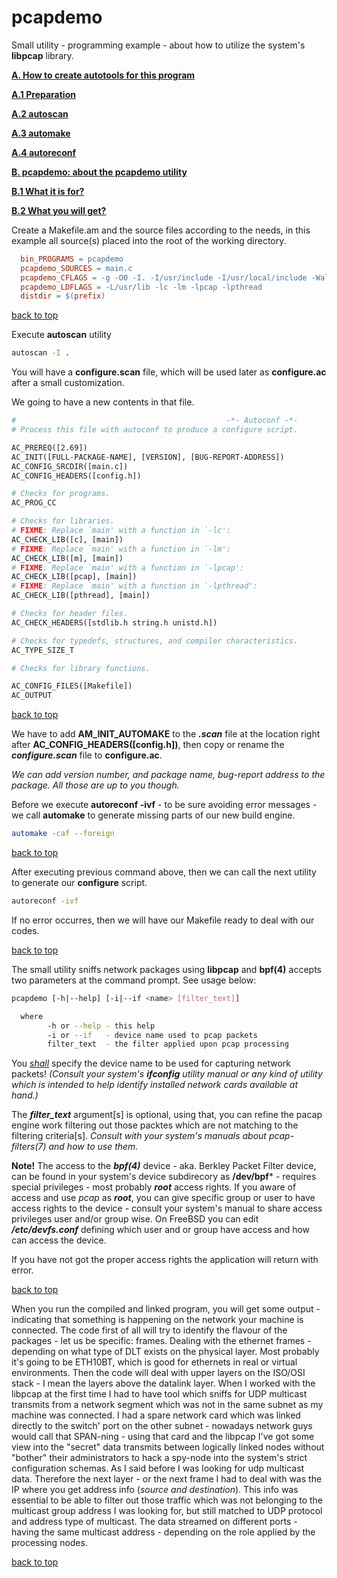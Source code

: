 # pcapdemo #

Small utility - programming example - about how to utilize the system's **libpcap** library.

**[A. How to create autotools for this program](#A)**

**[A.1 Preparation](#a1-preparation)**

**[A.2 autoscan](#a2-autoscan)**

**[A.3 automake](#a3-automake)**

**[A.4 autoreconf](#a4-autoreconf)**

**[B. pcapdemo: about the pcapdemo utility](#B)**

**[B.1 What it is for?](#B1)**

**[B.2 What you will get?](#B2)**

Create a Makefile.am and the source files according to the needs, in this example all source(s) placed into the root of the working directory.

```makefile
  bin_PROGRAMS = pcapdemo
  pcapdemo_SOURCES = main.c
  pcapdemo_CFLAGS = -g -O0 -I. -I/usr/include -I/usr/local/include -Wall -Wextra
  pcapdemo_LDFLAGS = -L/usr/lib -lc -lm -lpcap -lpthread
  distdir = $(prefix)
```

[back to top](#TOP)

Execute **autoscan** utility
```bash
autoscan -I .
```
You will have a **configure.scan** file, which will be used later as **configure.ac** after a small customization.

We going to have a new contents in that file.
```makefile
#                                               -*- Autoconf -*-
# Process this file with autoconf to produce a configure script.

AC_PREREQ([2.69])
AC_INIT([FULL-PACKAGE-NAME], [VERSION], [BUG-REPORT-ADDRESS])
AC_CONFIG_SRCDIR([main.c])
AC_CONFIG_HEADERS([config.h])

# Checks for programs.
AC_PROG_CC

# Checks for libraries.
# FIXME: Replace `main' with a function in `-lc':
AC_CHECK_LIB([c], [main])
# FIXME: Replace `main' with a function in `-lm':
AC_CHECK_LIB([m], [main])
# FIXME: Replace `main' with a function in `-lpcap':
AC_CHECK_LIB([pcap], [main])
# FIXME: Replace `main' with a function in `-lpthread':
AC_CHECK_LIB([pthread], [main])

# Checks for header files.
AC_CHECK_HEADERS([stdlib.h string.h unistd.h])

# Checks for typedefs, structures, and compiler characteristics.
AC_TYPE_SIZE_T

# Checks for library functions.

AC_CONFIG_FILES([Makefile])
AC_OUTPUT
```

[back to top](#TOP)

We have to add **AM_INIT_AUTOMAKE** to the  ***.scan*** file at the location right after **AC_CONFIG_HEADERS([config.h])**, then copy or rename the ***configure.scan*** file to **configure.ac**.

*We can add version number, and package name, bug-report address to the package. All those are up to you though.*

Before we execute **autoreconf -ivf** - to be sure avoiding error messages - we call **automake** to generate missing parts of our new build engine.

```bash
automake -caf --foreign
```

[back to top](#TOP)

After executing previous command above, then we can call the next utility to generate our **configure** script.
```bash
autoreconf -ivf
```

If no error occurres, then we will have our Makefile ready to deal with our codes.

[back to top](#TOP)


The small utility sniffs network packages using **libpcap** and **bpf(4)** accepts two parameters at the command prompt. See usage below:
```bash
pcapdemo [-h|--help] [-i|--if <name> [filter_text]]

  where
        -h or --help - this help
        -i or --if   - device name used to pcap packets
        filter_text  - the filter applied upon pcap processing
```
You <u>*shall*</u> specify the device name to be used for capturing network packets! *(Consult your system's **ifconfig** utility manual or any kind of utility which is intended to help identify installed network cards available at hand.)*

The ***filter_text*** argument[s] is optional, using that, you can refine the pacap engine work filtering out those packtes which are not matching to the filtering criteria[s]. *Consult with your system's manuals about pcap-filters(7) and how to use them.*

**Note!** The access to the ***bpf(4)*** device - aka. Berkley Packet Filter device, can be found in your system's device subdirecory as **/dev/bpf*** - requires special privileges - most probably ***root*** access rights. If you aware of access and use *pcap* as ***root***, you can give specific group or user to have access rights to the device - consult your system's manual to share access privileges user and/or group wise. On FreeBSD you can edit ***/etc/devfs.conf*** defining which user and or group have access and how can access the device.

If you have not got the proper access rights the application will return with error.

[back to top](#TOP)


When you run the compiled and linked program, you will get some output - indicating that something is happening on the network your machine is connected. The code first of all will try to identify the flavour of the packages - let us be specific: frames. Dealing with the ethernet frames - depending on what type of DLT exists on the physical layer. Most probably it's going to be ETH10BT, which is good for ethernets in real or virtual environments. Then the code will deal with upper layers on the ISO/OSI stack - I mean the layers above the datalink layer. When I worked with the libpcap at the first time I had to have tool which sniffs for UDP multicast transmits from a network segment which was not in the same subnet as my machine was connected. I had a spare network card which was linked directly to the switch' port on the other subnet - nowadays network guys would call that SPAN-ning - using that card and the libpcap I've got some view into the "secret" data transmits between logically linked nodes without "bother" their administrators to hack a spy-node into the system's strict configuration schemas. As I said before I was looking for udp multicast data. Therefore the next layer - or the next frame I had to deal with was the IP where you get address info (*source and destination*). This info was essential to be able to filter out those traffic which was not belonging to the multicast group address I was looking for, but still matched to UDP protocol and address type of multicast. The data streamed on different ports - having the same multicast address - depending on the role applied by the processing nodes. 

[back to top](#TOP)
